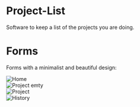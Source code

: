 # Project-List
Software to keep a list of the projects you are doing.

# Forms
Forms with a minimalist and beautiful design:

![Home](https://github.com/Engels23rd/Project-List/assets/89677093/ad51ecda-dd29-4980-9c8f-ce6e1a686a1d)
</br>
![Project emty](https://github.com/Engels23rd/Project-List/assets/89677093/dffc2bc9-6dd0-4311-b5be-01b273c946f8)
</br>
![Project](https://github.com/Engels23rd/Project-List/assets/89677093/1510ad38-349f-4ca0-a03c-a794d041069e)
</br>
![History](https://github.com/Engels23rd/Project-List/assets/89677093/68307091-562f-4586-b58b-3ab1aa46f0e1)
